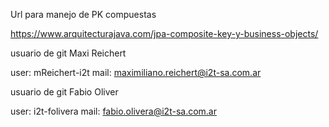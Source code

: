 Url para manejo de PK compuestas

https://www.arquitecturajava.com/jpa-composite-key-y-business-objects/

usuario de git Maxi Reichert

user: mReichert-i2t
mail: maximiliano.reichert@i2t-sa.com.ar

usuario de git Fabio Oliver

user: i2t-folivera
mail: fabio.olivera@i2t-sa.com.ar
